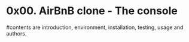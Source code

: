 # 0x00. AirBnB clone - The console

#contents are
introduction, environment, installation, testing, usage and authors.
